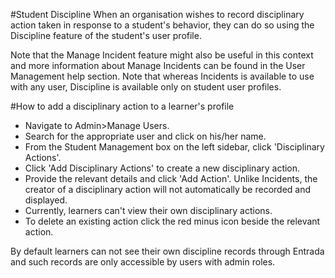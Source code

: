 #Student Discipline
When an organisation wishes to record disciplinary action taken in response to a student's behavior, they can do so using the Discipline feature of the student's user profile.  

Note that the Manage Incident feature might also be useful in this context and more information about Manage Incidents can be found in the User Management help section.  Note that whereas Incidents is available to use with any user, Discipline is available only on student user profiles.

#How to add a disciplinary action to a learner's profile
* Navigate to Admin>Manage Users.
* Search for the appropriate user and click on his/her name.
* From the Student Management box on the left sidebar, click 'Disciplinary Actions'.
* Click 'Add Disciplinary Actions' to create a new disciplinary action.
* Provide the relevant details and click 'Add Action'.  Unlike Incidents, the creator of a disciplinary action will not automatically be recorded and displayed.
* Currently, learners can't view their own disciplinary actions.
* To delete an existing action click the red minus icon beside the relevant action.

By default learners can not see their own discipline records through Entrada and such records are only accessible by users with admin roles.
